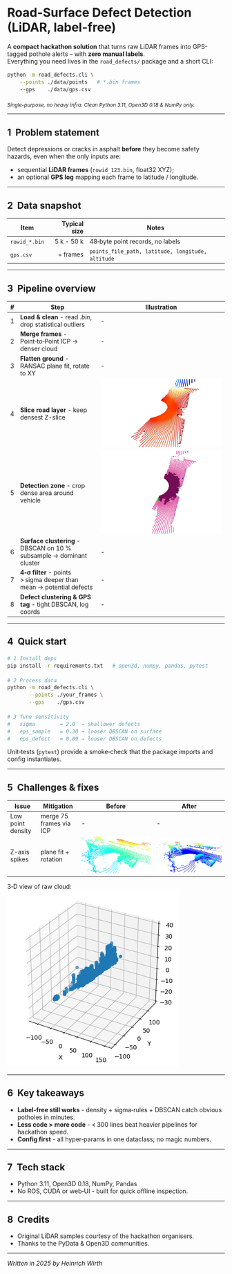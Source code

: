 # Road-Surface Defect Detection (LiDAR, label-free)

A **compact hackathon solution** that turns raw LiDAR frames into GPS-tagged pothole alerts – with **zero manual labels**.  
Everything you need lives in the `road_defects/` package and a short CLI:

```bash
python -m road_defects.cli \
    --points ./data/points   # *.bin frames
    --gps    ./data/gps.csv
```

<sub>*Single-purpose, no heavy infra. Clean Python 3.11, Open3D 0.18 & NumPy only.*</sub>

---

## 1  Problem statement
Detect depressions or cracks in asphalt **before** they become safety hazards, even when the only inputs are:

* sequential **LiDAR frames** (`rowid_123.bin`, float32 XYZ);
* an optional **GPS log** mapping each frame to latitude / longitude.

---

## 2  Data snapshot

| Item          | Typical size | Notes                                                            |
| ------------- | -----------: | ---------------------------------------------------------------- |
| `rowid_*.bin` | 5 k - 50 k   | 48‑byte point records, no labels                                 |
| `gps.csv`     | = frames     | `points_file_path, latitude, longitude, altitude`                |

---

## 3  Pipeline overview

| # | Step | Illustration |
|:-:| ---- | ------------ |
| 1 | **Load & clean**  - read *.bin*, drop statistical outliers | - |
| 2 | **Merge frames** - Point‑to‑Point ICP → denser cloud | - |
| 3 | **Flatten ground** - RANSAC plane fit, rotate to XY | - |
| 4 | **Slice road layer** - keep densest Z-slice | ![Road slice](images/road.jpg) |
| 5 | **Detection zone** - crop dense area around vehicle | ![Zone](images/detection_area.png) |
| 6 | **Surface clustering** - DBSCAN on 10 % subsample -> dominant cluster | - |
| 7 | **4‑σ filter** - points > sigma deeper than mean -> potential defects | - |
| 8 | **Defect clustering & GPS tag** - tight DBSCAN, log coords | - |

---

## 4  Quick start

```bash
# 1 Install deps
pip install -r requirements.txt   # open3d, numpy, pandas, pytest

# 2 Process data
python -m road_defects.cli \
       --points ./your_frames \
       --gps    ./gps.csv

# 3 Tune sensitivity
#   sigma        = 2.0  → shallower defects
#   eps_sample   = 0.30 → looser DBSCAN on surface
#   eps_defect   = 0.09 → looser DBSCAN on defects
```

Unit‑tests (`pytest`) provide a smoke‑check that the package imports and config instantiates.

---

## 5  Challenges & fixes

| Issue | Mitigation | Before | After |
|-------|-----------|--------|-------|
| Low point density | merge 75 frames via ICP | - | - |
| Z-axis spikes | plane fit + rotation | ![Z spikes](images/z-coord.jpg) | ![Fixed Z](images/fixed_z-coord.jpg) |

3‑D view of raw cloud:  
![Z spikes 3‑D](images/z-coord_3d.jpg)

---

## 6  Key takeaways

* **Label‑free still works** - density + sigma‑rules + DBSCAN catch obvious potholes in minutes.  
* **Less code > more code** - < 300 lines beat heavier pipelines for hackathon speed.  
* **Config first** - all hyper‑params in one dataclass; no magic numbers.

---

## 7  Tech stack

* Python 3.11, Open3D 0.18, NumPy, Pandas  
* No ROS, CUDA or web‑UI - built for quick offline inspection.

---

## 8  Credits

* Original LiDAR samples courtesy of the hackathon organisers.  
* Thanks to the PyData & Open3D communities.

---

*Written in 2025 by Heinrich Wirth*
